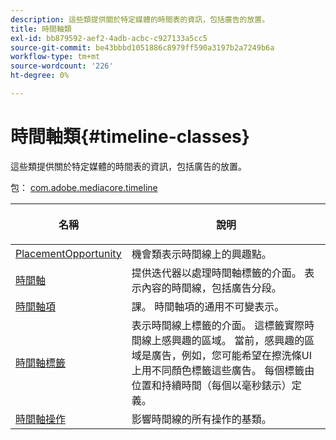 ```yaml
---
description: 這些類提供關於特定媒體的時間表的資訊，包括廣告的放置。
title: 時間軸類
exl-id: bb879592-aef2-4adb-acbc-c927133a5cc5
source-git-commit: be43bbbd1051886c8979ff590a3197b2a7249b6a
workflow-type: tm+mt
source-wordcount: '226'
ht-degree: 0%

---
```


# 時間軸類{#timeline-classes}

這些類提供關於特定媒體的時間表的資訊，包括廣告的放置。

包： [com.adobe.mediacore.timeline](https://help.adobe.com/en_US/primetime/api/psdk/javadoc_1.4/com/adobe/mediacore/timeline/package-summary.html)

<table frame="all" colsep="1" rowsep="1" id="table_6752E908BA6546549619994A3F7D5F87"> 
 <thead> 
  <tr rowsep="1"> 
   <th colname="1" class="entry"> 名稱 </th> 
   <th colname="2" class="entry"> <p>說明 </p> </th> 
  </tr> 
 </thead>
 <tbody> 
  <tr rowsep="1"> 
   <td colname="1"><span class="codeph"><a href="https://help.adobe.com/en_US/primetime/api/psdk/javadoc_1.4/com/adobe/mediacore/timeline/PlacementOpportunity.html" format="html" scope="external"> PlacementOpportunity</a></span> </td> 
   <td colname="2"> 機會類表示時間線上的興趣點。 </td> 
  </tr> 
  <tr rowsep="1"> 
   <td colname="1"><a href="https://help.adobe.com/en_US/primetime/api/psdk/javadoc_1.4/com/adobe/mediacore/timeline/Timeline.html" format="html" scope="external"> 時間軸</a> </td> 
   <td colname="2"> 提供迭代器以處理時間軸標籤的介面。 表示內容的時間線，包括廣告分段。 </td> 
  </tr> 
  <tr rowsep="1"> 
   <td colname="1"><span class="codeph"><a href="https://help.adobe.com/en_US/primetime/api/psdk/javadoc_1.4/com/adobe/mediacore/timeline/TimelineItem.html" format="html" scope="external"> 時間軸項</a> </span> </td> 
   <td colname="2"> 課。 時間軸項的通用不可變表示。 </td> 
  </tr> 
  <tr rowsep="1"> 
   <td colname="1"><span class="codeph"><a href="https://help.adobe.com/en_US/primetime/api/psdk/javadoc_1.4/com/adobe/mediacore/timeline/TimelineMarker.html" format="html" scope="external"> 時間軸標籤</a> </span> </td> 
   <td colname="2"> 表示時間線上標籤的介面。 這標籤實際時間線上感興趣的區域。 當前，感興趣的區域是廣告，例如，您可能希望在擦洗條UI上用不同顏色標籤這些廣告。 每個標籤由位置和持續時間（每個以毫秒錶示）定義。 </td> 
  </tr> 
  <tr rowsep="0"> 
   <td colname="1"><a href="https://help.adobe.com/en_US/primetime/api/psdk/javadoc_1.4/com/adobe/mediacore/timeline/TimelineOperation.html" format="html" scope="external"> 時間軸操作</a> </td> 
   <td colname="2"> 影響時間線的所有操作的基類。 </td> 
  </tr> 
 </tbody> 
</table>
